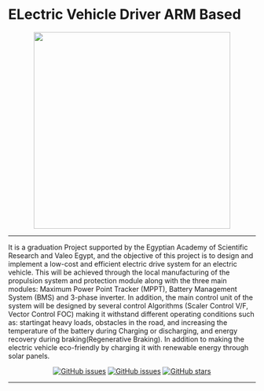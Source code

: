 # ELectric Vehicle Driver ARM Based

<div align='center'>
<img height="400px" src="https://user-images.githubusercontent.com/38363762/160945403-9356d60a-31d5-4852-b8f4-4246a0c8bf4d.png">
<hr/>
 <div style="text-align:left;">
It is a graduation Project supported by the Egyptian Academy of Scientific Research and Valeo Egypt, and the objective of this project is to design and implement a low-cost and efficient electric drive system for an electric vehicle. This will be achieved through the local manufacturing of the propulsion system and protection module along with the three main modules: Maximum Power Point Tracker (MPPT), Battery Management System (BMS) and 3-phase inverter. In addition, the main control unit of the system will be designed by several control Algorithms (Scaler Control V/F, Vector Control FOC) making it withstand different operating conditions such as: startingat heavy loads, obstacles in the road, and increasing the temperature of the battery during Charging or discharging, and energy recovery during braking(Regenerative Braking). In addition to making the electric vehicle eco-friendly by charging it with renewable energy through solar panels.
 </div>


  
[![GitHub issues](https://img.shields.io/github/contributors/MohamedRagaab/ELectric-Vehicle-Drive-System-ARM-Based-MC)](https://github.com/MohamedRagaab/ELectric-Vehicle-Drive-System-ARM-Based-MC/contributors)
[![GitHub issues](https://img.shields.io/github/issues/MohamedRagaab/ELectric-Vehicle-Drive-System-ARM-Based-MC)](https://github.com/MohamedRagaab/ELectric-Vehicle-Drive-System-ARM-Based-MC)
[![GitHub stars](https://img.shields.io/github/stars/MohamedRagaab/ELectric-Vehicle-Drive-System-ARM-Based-MC)](https://github.com/MohamedRagaab/ELectric-Vehicle-Drive-System-ARM-Based-MC)
  
  <hr/>
  
